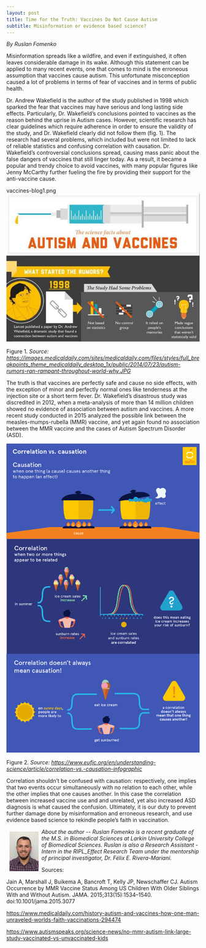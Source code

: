 ```yaml
---
layout: post
title: Time for the Truth: Vaccines Do Not Cause Autism 
subtitle: Misinformation or evidence based science?
---
```



*By Ruslan Fomenko*

Misinformation spreads like a wildfire, and even if extinguished, it often leaves considerable damage in its wake.  Although this statement can be applied to many recent events, one that comes to mind is the erroneous assumption that vaccines cause autism.  This unfortunate misconception caused a lot of problems in terms of fear of vaccines and in terms of public health. 


Dr. Andrew Wakefield is the author of the study published in 1998 which sparked the fear that vaccines may have serious and long lasting side effects. Particularly, Dr. Wakefield’s conclusions pointed to vaccines as the reason behind the uprise in Autism cases.  However, scientific research has clear guidelines which require adherence in order to ensure the validity of the study, and Dr. Wakefield clearly did not follow them (fig. 1).  The research had several problems, which included but were not limited to lack of reliable statistics and confusing correlation with causation.  Dr. Wakefield’s controversial conclusions spread, causing mass panic about the false dangers of vaccines that still linger today.  As a result, it became a popular and trendy choice to avoid vaccines, with many popular figures like Jenny McCarthy further fueling the fire by providing their support for the anti-vaccine cause. 

vaccines-blog1.png
<img src="/img/vaccines-blog1.png" alt="Bad Vaccines Research" class="inline"/>

Figure 1. *Source: https://images.medicaldaily.com/sites/medicaldaily.com/files/styles/full_breakpoints_theme_medicaldaily_desktop_1x/public/2014/07/23/autism-rumors-ran-rampant-throughout-world-why.JPG*

The truth is that vaccines are perfectly safe and cause no side effects, with the exception of minor and perfectly normal ones like tenderness at the injection site or a short term fever.  Dr. Wakefield’s disastrous study was discredited in 2012, when a meta-analysis of more than 14 million children showed no evidence of association between autism and vaccines.  A more recent study conducted in 2015 analyzed the possible link between the measles-mumps-rubella (MMR) vaccine, and yet again found no association between the MMR vaccine and the cases of Autism Spectrum Disorder (ASD).  

<img src="/img/vaccines_blog2.png" alt="Bad Vaccines Research" class="inline"/>

Figure 2. *Source: https://www.eufic.org/en/understanding-science/article/correlation-vs.-causation-infographic*

Correlation shouldn’t be confused with causation: respectively, one implies that two events occur simultaneously with no relation to each other, while the other implies that one causes another.  In this case the correlation between increased vaccine use and and unrelated, yet also increased ASD diagnosis is what caused the confusion.  Ultimately, it is our duty to prevent further damage done by misinformation and erroneous research, and use evidence based science to rekindle people’s faith in vaccination. 


<img src="/img/Ruslan.jpg" alt="Ruslan Fomenko" align="left" style="width: 15%; height: 15%; margin:8px">
<p><i>About the author -- Ruslan Fomenko is a recent graduate of the M.S. in Biomedical Sciences at Larkin University College of Biomedical Sciences. Ruslan is also a Research Assistant - Intern in the RIPL_Effect Research Team under the mentorship of principal investigator, Dr. Félix E. Rivera-Mariani. </i></p>

Sources: 

Jain A, Marshall J, Buikema A, Bancroft T, Kelly JP, Newschaffer CJ. Autism Occurrence by MMR Vaccine Status Among US Children With Older Siblings With and Without Autism. JAMA. 2015;313(15):1534–1540. doi:10.1001/jama.2015.3077

https://www.medicaldaily.com/history-autism-and-vaccines-how-one-man-unraveled-worlds-faith-vaccinations-294474

https://www.autismspeaks.org/science-news/no-mmr-autism-link-large-study-vaccinated-vs-unvaccinated-kids 

